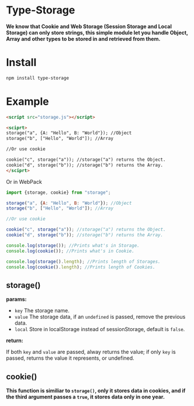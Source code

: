 # Type-Storage

**We know that Cookie and Web Storage (Session Storage and Local Storage) can only store strings, this simple module let you handle Object, Array and other types to be stored in and retrieved from them.**

# Install

```sh
npm install type-storage
```

# Example

```html
<script src="storage.js"></script>

<sciprt>
storage("a", {A: "Hello", B: "World"}); //Object
storage("b", ["Hello", "World"]); //Array

//Or use cookie

cookie("c", storage("a")); //storage("a") returns the Object.
cookie("d", storage("b")); //storage("b") returns the Array.
</sciprt>
```

Or in WebPack

```javascript
import {storage, cookie} from "storage";

storage("a", {A: "Hello", B: "World"}); //Object
storage("b", ["Hello", "World"]); //Array

//Or use cookie

cookie("c", storage("a")); //storage("a") returns the Object.
cookie("d", storage("b")); //storage("b") returns the Array.

console.log(storage()); //Prints what's in Storage.
console.log(cookie()); //Prints what's in Cookie.

console.log(storage().length); //Prints length of Storages.
console.log(cookie().length); //Prints length of Cookies.
```

## storage()

**params:**

- `key` The storage name.
- `value` The storage data, if an `undefined` is passed, remove the previous data.
- `local` Store in localStorage instead of sessionStorage, default is `false`.

**return:**

If both `key` and `value` are passed, alway returns the value;
if only `key` is passed, returns the value it represents, or undefined.

## cookie()

**This function is similiar to `storage()`, only it stores data in cookies, and if the third argument passes a `true`, it stores data only in one year.**
